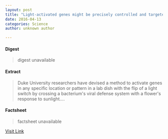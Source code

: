 ```yaml
---
layout: post
title: "Light-activated genes might be precisely controlled and targeted"
date: 2016-04-13
categories: Science
author: unknown author

---
```



#### Digest
>digest unavailable

#### Extract
>Duke University researchers have devised a method to activate genes in any specific location or pattern in a lab dish with the flip of a light switch by crossing a bacterium's viral defense system with a flower's response to sunlight....

#### Factsheet
>factsheet unavailable

[Visit Link](http://phys.org/news342704543.html)


